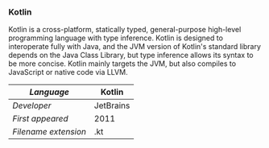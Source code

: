 ### Kotlin
Kotlin is a cross-platform, statically typed, general-purpose high-level programming language with type inference. Kotlin is designed to interoperate fully with Java, and the JVM version of Kotlin's standard library depends on the Java Class Library, but type inference allows its syntax to be more concise. Kotlin mainly targets the JVM, but also compiles to JavaScript or native code via LLVM.

|_Language_|Kotlin|
|-|-|
|_Developer_|JetBrains|
|_First appeared_|2011|
|_Filename extension_|.kt|